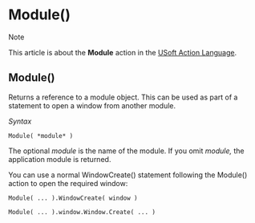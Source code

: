 # Module()



> [!NOTE]
> This article is about the **Module** action in the [USoft Action Language](/docs/Task%20flow/Action%20Language%20reference/USoft%20Action%20Language.md).

## **Module()**

Returns a reference to a module object. This can be used as part of a statement to open a window from another module.

*Syntax*

```
Module( *module* )
```

The optional *module* is the name of the module. If you omit *module,* the application module is returned.

You can use a normal WindowCreate() statement following the Module() action to open the required window:

```
Module( ... ).WindowCreate( window )
```

```
Module( ... ).window.Window.Create( ... )
```

 